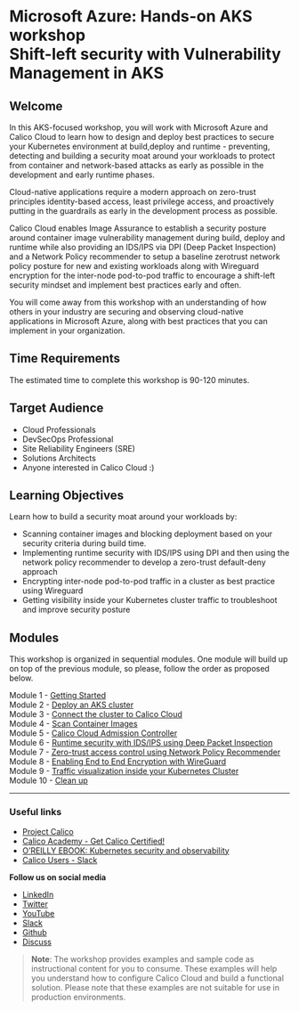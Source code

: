 # Microsoft Azure: Hands-on AKS workshop </br> Shift-left security with Vulnerability Management in AKS

## Welcome

In this AKS-focused workshop, you will work with Microsoft Azure and Calico Cloud to learn how to design and deploy best practices to secure your Kubernetes environment at build,deploy and runtime -  preventing, detecting and building a security moat around your workloads to protect from container and network-based attacks as early as possible in the development and early runtime phases.

Cloud-native applications require a modern approach on zero-trust principles identity-based access, least privilege access, and proactively putting in the guardrails as early in the development process as possible.

Calico Cloud enables Image Assurance to establish a security posture around container image vulnerability management during build, deploy and runtime while also providing an IDS/IPS via DPI (Deep Packet Inspection) and a Network Policy recommender to setup a baseline zerotrust network policy posture for new and existing workloads along with Wireguard encryption for the inter-node pod-to-pod traffic to encourage a shift-left security mindset and implement best practices early and often.

You will come away from this workshop with an understanding of how others in your industry are securing and observing cloud-native applications in Microsoft Azure, along with best practices that you can implement in your organization.

## Time Requirements

The estimated time to complete this workshop is 90-120 minutes.

## Target Audience

- Cloud Professionals
- DevSecOps Professional
- Site Reliability Engineers (SRE)
- Solutions Architects
- Anyone interested in Calico Cloud :)

## Learning Objectives

Learn how to build a security moat around your workloads by:

- Scanning container images and blocking deployment based on your security criteria during build time.
- Implementing runtime security with IDS/IPS using DPI and then using the network policy recommender to develop a zero-trust default-deny approach
- Encrypting inter-node pod-to-pod traffic in a cluster as best practice using Wireguard
- Getting visibility inside your Kubernetes cluster traffic to troubleshoot and improve security posture

## Modules

This workshop is organized in sequential modules. One module will build up on top of the previous module, so please, follow the order as proposed below.

Module 1 - [Getting Started](modules/module-1-getting-started.md)</br>
Module 2 - [Deploy an AKS cluster](modules/module-2-deploy-aks.md)</br>
Module 3 - [Connect the cluster to Calico Cloud](modules/module-3-connect-calicocloud.md)</br>
Module 4 - [Scan Container Images](modules/module-4-scan-images.md)</br>
Module 5 - [Calico Cloud Admission Controller](modules/module-5-admission-controller.md)</br>
Module 6 - [Runtime security with IDS/IPS using Deep Packet Inspection](modules/module-6-runtimesec.md)</br>
Module 7 - [Zero-trust access control using Network Policy Recommender](modules/module-7-zerotrust.md)</br>
Module 8 - [Enabling End to End Encryption with WireGuard](modules/module-8-encryption.md)</br>
Module 9 - [Traffic visualization inside your Kubernetes Cluster](modules/module-9-visibility.md)</br>
Module 10 - [Clean up](modules/module-10-cleanup.md)</br>

---

### Useful links

- [Project Calico](https://www.tigera.io/project-calico/)
- [Calico Academy - Get Calico Certified!](https://academy.tigera.io/)
- [O’REILLY EBOOK: Kubernetes security and observability](https://www.tigera.io/lp/kubernetes-security-and-observability-ebook)
- [Calico Users - Slack](https://slack.projectcalico.org/)

**Follow us on social media**

- [LinkedIn](https://www.linkedin.com/company/tigera/)
- [Twitter](https://twitter.com/tigeraio)
- [YouTube](https://www.youtube.com/channel/UC8uN3yhpeBeerGNwDiQbcgw/)
- [Slack](https://calicousers.slack.com/)
- [Github](https://github.com/tigera-solutions/)
- [Discuss](https://discuss.projectcalico.tigera.io/)

> **Note**: The workshop provides examples and sample code as instructional content for you to consume. These examples will help you understand how to configure Calico Cloud and build a functional solution. Please note that these examples are not suitable for use in production environments.